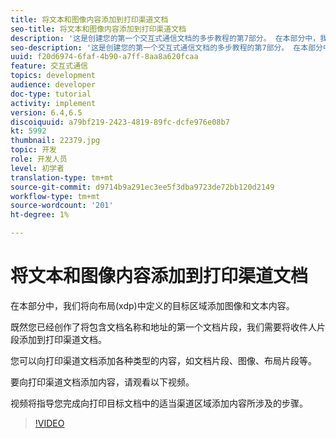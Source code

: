 ```yaml
---
title: 将文本和图像内容添加到打印渠道文档
seo-title: 将文本和图像内容添加到打印渠道文档
description: '这是创建您的第一个交互式通信文档的多步教程的第7部分。 在本部分中，我们将向布局(xdp)中定义的目标区域添加图像和文本内容。 '
seo-description: '这是创建您的第一个交互式通信文档的多步教程的第7部分。 在本部分中，我们将向布局(xdp)中定义的目标区域添加图像和文本内容。 '
uuid: f20d6974-6faf-4b90-a7ff-8aa8a620fcaa
feature: 交互式通信
topics: development
audience: developer
doc-type: tutorial
activity: implement
version: 6.4,6.5
discoiquuid: a79bf219-2423-4819-89fc-dcfe976e08b7
kt: 5992
thumbnail: 22379.jpg
topic: 开发
role: 开发人员
level: 初学者
translation-type: tm+mt
source-git-commit: d9714b9a291ec3ee5f3dba9723de72bb120d2149
workflow-type: tm+mt
source-wordcount: '201'
ht-degree: 1%

---
```



# 将文本和图像内容添加到打印渠道文档

在本部分中，我们将向布局(xdp)中定义的目标区域添加图像和文本内容。

既然您已经创作了将包含文档名称和地址的第一个文档片段，我们需要将收件人片段添加到打印渠道文档。

您可以向打印渠道文档添加各种类型的内容，如文档片段、图像、布局片段等。

要向打印渠道文档添加内容，请观看以下视频。

视频将指导您完成向打印目标文档中的适当渠道区域添加内容所涉及的步骤。

>[!VIDEO](https://video.tv.adobe.com/v/22379t2/?quality=9&learn=on)

